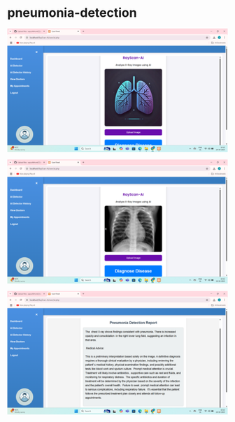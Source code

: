 # pneumonia-detection

![image alt](https://github.com/aayushkhond23/pneumonia-detection/blob/8e6fad77c7893d0f236db3ec8a630145fadb5fa3/Screenshot%20(194).png)

![image alt](https://github.com/aayushkhond23/pneumonia-detection/blob/453752337fe7300fffdf12915af356a12c25c549/Screenshot%20(195).png)

![image alt](https://github.com/aayushkhond23/pneumonia-detection/blob/2358171f296772b5c5aea61f31c0dd0938ae85d4/Screenshot%20(196).png)

